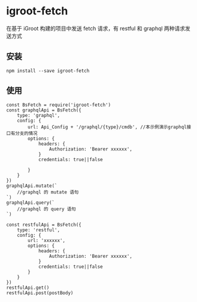 # igroot-fetch
在基于 iGroot 构建的项目中发送 fetch 请求，有 restful 和 graphql 两种请求发送方式

## 安装
    npm install --save igroot-fetch

## 使用
    const BsFetch = require('igroot-fetch')
    const graphqlApi = BsFetch({
        type: 'graphql',
        config: {
            url: Api_Config + '/graphql/{type}/cmdb', //本示例演示graphql接口有分支的情况
            options: {
                headers: {
                    Authorization: 'Bearer xxxxxx',
                }
                credentials: true||false

            }
        }
    })
    graphqlApi.mutate(`
        //graphql 的 mutate 语句
    `)
    graphqlApi.query(`
        //graphql 的 query 语句
    `)

    const restfulApi = BsFetch({
        type: 'restful',
        config: {
            url: 'xxxxxx', 
            options: {
                headers: {
                    Authorization: 'Bearer xxxxxx',
                }
                credentials: true||false
            }
        }
    })
    restfulApi.get()
    restfulApi.post(postBody)
